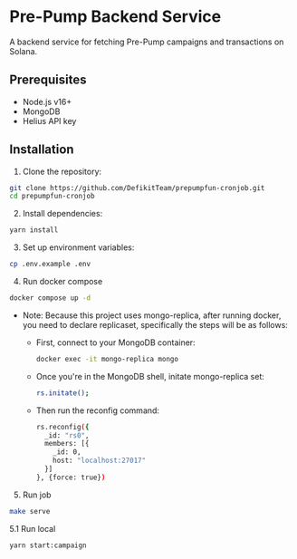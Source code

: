 # Pre-Pump Backend Service

A backend service for fetching Pre-Pump campaigns and transactions on Solana.

## Prerequisites

- Node.js v16+
- MongoDB
- Helius API key

## Installation

1. Clone the repository:
```bash
git clone https://github.com/DefikitTeam/prepumpfun-cronjob.git
cd prepumpfun-cronjob
```

2. Install dependencies:
```bash
yarn install
```

3. Set up environment variables:

```bash
cp .env.example .env
```

4. Run docker compose

```bash
docker compose up -d
```

- Note: Because this project uses mongo-replica, after running docker, you need to declare replicaset, specifically the steps will be as follows:

  - First, connect to your MongoDB container:
    ```bash
    docker exec -it mongo-replica mongo
    ```
  - Once you're in the MongoDB shell, initate mongo-replica set:
    ```bash
    rs.initate();
    ```
  - Then run the reconfig command:
    ```bash
    rs.reconfig({
      _id: "rs0",
      members: [{
        _id: 0,
        host: "localhost:27017"
      }]
    }, {force: true})
    ```

5. Run job

```bash
make serve
```

5.1 Run local

```bash
yarn start:campaign
```

